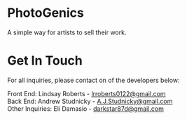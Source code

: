 # PhotoGenics
A simple way for artists to sell their work.

# Get In Touch
For all inquiries, please contact on of the developers below:

Front End: Lindsay Roberts - lrroberts0122@gmail.com <br />
Back End: Andrew Studnicky - A.J.Studnicky@gmail.com <br />
Other Inquiries: Eli Damasio - darkstar87d@gmail.com
